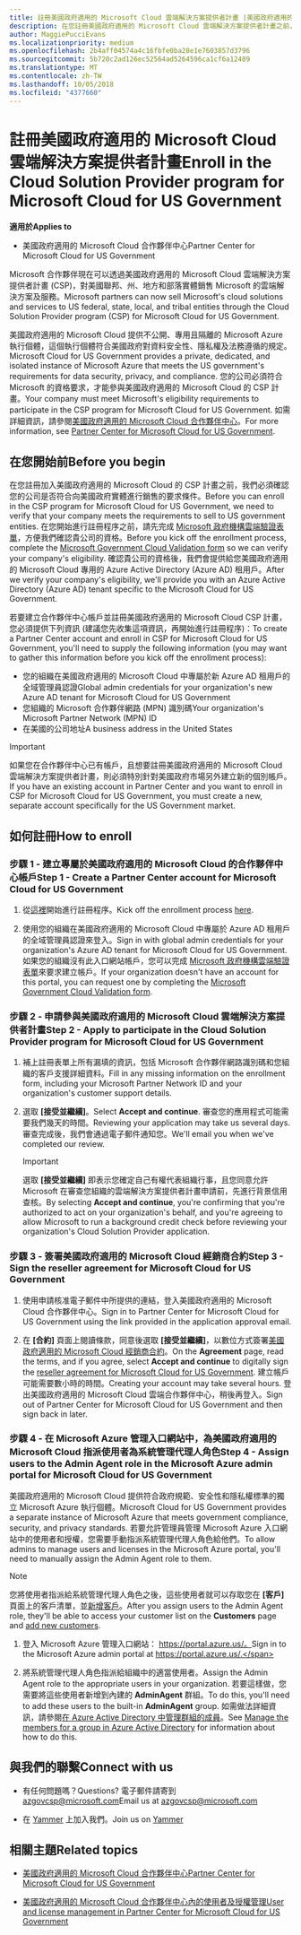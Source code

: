 ```yaml
---
title: 註冊美國政府適用的 Microsoft Cloud 雲端解決方案提供者計畫 |美國政府適用的 Microsoft Cloud 合作夥伴中心
description: 在您註冊美國政府適用的 Microsoft Cloud 雲端解決方案提供者計畫之前，請先深入了解 CSP 計畫需求。
author: MaggiePucciEvans
ms.localizationpriority: medium
ms.openlocfilehash: 2b4aff04574a4c16fbfe0ba28e1e7603857d3796
ms.sourcegitcommit: 5b720c2ad126ec52564ad5264596ca1cf6a12489
ms.translationtype: MT
ms.contentlocale: zh-TW
ms.lasthandoff: 10/05/2018
ms.locfileid: "4377660"
---
```

# <a name="enroll-in-the-cloud-solution-provider-program-for-microsoft-cloud-for-us-government"></a><span data-ttu-id="990b2-103">註冊美國政府適用的 Microsoft Cloud 雲端解決方案提供者計畫</span><span class="sxs-lookup"><span data-stu-id="990b2-103">Enroll in the Cloud Solution Provider program for Microsoft Cloud for US Government</span></span>

**<span data-ttu-id="990b2-104">適用於</span><span class="sxs-lookup"><span data-stu-id="990b2-104">Applies to</span></span>**

-  <span data-ttu-id="990b2-105">美國政府適用的 Microsoft Cloud 合作夥伴中心</span><span class="sxs-lookup"><span data-stu-id="990b2-105">Partner Center for Microsoft Cloud for US Government</span></span>

<span data-ttu-id="990b2-106">Microsoft 合作夥伴現在可以透過美國政府適用的 Microsoft Cloud 雲端解決方案提供者計畫 (CSP)，對美國聯邦、州、地方和部落實體銷售 Microsoft 的雲端解決方案及服務。</span><span class="sxs-lookup"><span data-stu-id="990b2-106">Microsoft partners can now sell Microsoft's cloud solutions and services to US federal, state, local, and tribal entities through the Cloud Solution Provider program (CSP) for Microsoft Cloud for US Government.</span></span> 

<span data-ttu-id="990b2-107">美國政府適用的 Microsoft Cloud 提供不公開、專用且隔離的 Microsoft Azure 執行個體，這個執行個體符合美國政府對資料安全性、隱私權及法務遵循的規定。</span><span class="sxs-lookup"><span data-stu-id="990b2-107">Microsoft Cloud for US Government provides a private, dedicated, and isolated instance of Microsoft Azure that meets the US government's requirements for data security, privacy, and compliance.</span></span> <span data-ttu-id="990b2-108">您的公司必須符合 Microsoft 的資格要求，才能參與美國政府適用的 Microsoft Cloud 的 CSP 計畫。</span><span class="sxs-lookup"><span data-stu-id="990b2-108">Your company must meet Microsoft's eligibility requirements to participate in the CSP program for Microsoft Cloud for US Government.</span></span> <span data-ttu-id="990b2-109">如需詳細資訊，請參閱[美國政府適用的 Microsoft Cloud 合作夥伴中心](partner-center-for-microsoft-us-govt-cloud.md)。</span><span class="sxs-lookup"><span data-stu-id="990b2-109">For more information, see [Partner Center for Microsoft Cloud for US Government](partner-center-for-microsoft-us-govt-cloud.md).</span></span>

## <a name="before-you-begin"></a><span data-ttu-id="990b2-110">在您開始前</span><span class="sxs-lookup"><span data-stu-id="990b2-110">Before you begin</span></span>

<span data-ttu-id="990b2-111">在您註冊加入美國政府適用的 Microsoft Cloud 的 CSP 計畫之前，我們必須確認您的公司是否符合向美國政府實體進行銷售的要求條件。</span><span class="sxs-lookup"><span data-stu-id="990b2-111">Before you can enroll in the CSP program for Microsoft Cloud for US Government, we need to verify that your company meets the requirements to sell to US government entities.</span></span> <span data-ttu-id="990b2-112">在您開始進行註冊程序之前，請先完成 [Microsoft 政府機構雲端驗證表單](http://azuregov.microsoft.com/csp)，方便我們確認貴公司的資格。</span><span class="sxs-lookup"><span data-stu-id="990b2-112">Before you kick off the enrollment process, complete the [Microsoft Government Cloud Validation form](http://azuregov.microsoft.com/csp) so we can verify your company's eligibility.</span></span> <span data-ttu-id="990b2-113">確認貴公司的資格後，我們會提供給您美國政府適用的 Microsoft Cloud 專用的 Azure Active Directory (Azure AD) 租用戶。</span><span class="sxs-lookup"><span data-stu-id="990b2-113">After we verify your company's eligibility, we'll provide you with an Azure Active Directory (Azure AD) tenant specific to the Microsoft Cloud for US Government.</span></span>  

<span data-ttu-id="990b2-114">若要建立合作夥伴中心帳戶並註冊美國政府適用的 Microsoft Cloud CSP 計畫，您必須提供下列資訊 (建議您先收集這項資訊，再開始進行註冊程序)：</span><span class="sxs-lookup"><span data-stu-id="990b2-114">To create a Partner Center account and enroll in CSP for Microsoft Cloud for US Government, you'll need to supply the following information (you may want to gather this information before you kick off the enrollment process):</span></span>

-  <span data-ttu-id="990b2-115">您的組織在美國政府適用的 Microsoft Cloud 中專屬於新 Azure AD 租用戶的全域管理員認證</span><span class="sxs-lookup"><span data-stu-id="990b2-115">Global admin credentials for your organization's new Azure AD tenant for Microsoft Cloud for US Government</span></span>
-  <span data-ttu-id="990b2-116">您組織的 Microsoft 合作夥伴網路 (MPN) 識別碼</span><span class="sxs-lookup"><span data-stu-id="990b2-116">Your organization's Microsoft Partner Network (MPN) ID</span></span> 
-  <span data-ttu-id="990b2-117">在美國的公司地址</span><span class="sxs-lookup"><span data-stu-id="990b2-117">A business address in the United States</span></span>

> [!IMPORTANT]  
> <span data-ttu-id="990b2-118">如果您在合作夥伴中心已有帳戶，且想要註冊美國政府適用的 Microsoft Cloud 雲端解決方案提供者計畫，則必須特別針對美國政府市場另外建立新的個別帳戶。</span><span class="sxs-lookup"><span data-stu-id="990b2-118">If you have an existing account in Partner Center and you want to enroll in CSP for Microsoft Cloud for US Government, you must create a new, separate account specifically for the US Government market.</span></span>

## <a name="how-to-enroll"></a><span data-ttu-id="990b2-119">如何註冊</span><span class="sxs-lookup"><span data-stu-id="990b2-119">How to enroll</span></span> 

### <a name="step-1---create-a-partner-center-account-for-microsoft-cloud-for-us-government"></a><span data-ttu-id="990b2-120">步驟 1 - 建立專屬於美國政府適用的 Microsoft Cloud 的合作夥伴中心帳戶</span><span class="sxs-lookup"><span data-stu-id="990b2-120">Step 1 - Create a Partner Center account for Microsoft Cloud for US Government</span></span>

1.  <span data-ttu-id="990b2-121">從[這裡](https://partnercenter.microsoft.com/register/resellerusgjoinnow)開始進行註冊程序。</span><span class="sxs-lookup"><span data-stu-id="990b2-121">Kick off the enrollment process [here](https://partnercenter.microsoft.com/register/resellerusgjoinnow).</span></span> 

2.  <span data-ttu-id="990b2-122">使用您的組織在美國政府適用的 Microsoft Cloud 中專屬於 Azure AD 租用戶的全域管理員認證來登入。</span><span class="sxs-lookup"><span data-stu-id="990b2-122">Sign in with global admin credentials for your organization's Azure AD tenant for Microsoft Cloud for US Government.</span></span> <span data-ttu-id="990b2-123">如果您的組織沒有此入口網站帳戶，您可以完成 [Microsoft 政府機構雲端驗證表單](http://azuregov.microsoft.com/csp)來要求建立帳戶。</span><span class="sxs-lookup"><span data-stu-id="990b2-123">If your organization doesn't have an account for this portal, you can request one by completing the [Microsoft Government Cloud Validation form](http://azuregov.microsoft.com/csp).</span></span>


### <a name="step-2---apply-to-participate-in-the-cloud-solution-provider-program-for-microsoft-cloud-for-us-government"></a><span data-ttu-id="990b2-124">步驟 2 - 申請參與美國政府適用的 Microsoft Cloud 雲端解決方案提供者計畫</span><span class="sxs-lookup"><span data-stu-id="990b2-124">Step 2 - Apply to participate in the Cloud Solution Provider program for Microsoft Cloud for US Government</span></span>

1.  <span data-ttu-id="990b2-125">補上註冊表單上所有漏填的資訊，包括 Microsoft 合作夥伴網路識別碼和您組織的客戶支援詳細資料。</span><span class="sxs-lookup"><span data-stu-id="990b2-125">Fill in any missing information on the enrollment form, including your Microsoft Partner Network ID and your organization's customer support details.</span></span> 

2.  <span data-ttu-id="990b2-126">選取 **\[接受並繼續\]**。</span><span class="sxs-lookup"><span data-stu-id="990b2-126">Select **Accept and continue**.</span></span> <span data-ttu-id="990b2-127">審查您的應用程式可能需要我們幾天的時間。</span><span class="sxs-lookup"><span data-stu-id="990b2-127">Reviewing your application may take us several days.</span></span> <span data-ttu-id="990b2-128">審查完成後，我們會通過電子郵件通知您。</span><span class="sxs-lookup"><span data-stu-id="990b2-128">We'll email you when we've completed our review.</span></span>

    > [!IMPORTANT]  
    > <span data-ttu-id="990b2-129">選取 **\[接受並繼續\]** 即表示您確定自己有權代表組織行事，且您同意允許 Microsoft 在審查您組織的雲端解決方案提供者計畫申請前，先進行背景信用查核。</span><span class="sxs-lookup"><span data-stu-id="990b2-129">By selecting **Accept and continue**, you're confirming that you're authorized to act on your organization's behalf, and you're agreeing to allow Microsoft to run a background credit check before reviewing your organization's Cloud Solution Provider application.</span></span>


### <a name="step-3---sign-the-reseller-agreement-for-microsoft-cloud-for-us-government"></a><span data-ttu-id="990b2-130">步驟 3 - 簽署美國政府適用的 Microsoft Cloud 經銷商合約</span><span class="sxs-lookup"><span data-stu-id="990b2-130">Step 3 - Sign the reseller agreement for Microsoft Cloud for US Government</span></span>

1. <span data-ttu-id="990b2-131">使用申請核准電子郵件中所提供的連結，登入美國政府適用的 Microsoft Cloud 合作夥伴中心。</span><span class="sxs-lookup"><span data-stu-id="990b2-131">Sign in to Partner Center for Microsoft Cloud for US Government using the link provided in the application approval email.</span></span> 

2. <span data-ttu-id="990b2-132">在 **\[合約\]** 頁面上閱讀條款，同意後選取 **\[接受並繼續\]**，以數位方式簽署[美國政府適用的 Microsoft Cloud 經銷商合約](https://go.microsoft.com/fwlink/p/?linkid=843364)。</span><span class="sxs-lookup"><span data-stu-id="990b2-132">On the **Agreement** page, read the terms, and if you agree, select **Accept and continue** to digitally sign the [reseller agreement for Microsoft Cloud for US Government](https://go.microsoft.com/fwlink/p/?linkid=843364).</span></span> <span data-ttu-id="990b2-133">建立帳戶可能需要數小時的時間。</span><span class="sxs-lookup"><span data-stu-id="990b2-133">Creating your account may take several hours.</span></span> <span data-ttu-id="990b2-134">登出美國政府適用的 Microsoft Cloud 雲端合作夥伴中心，稍後再登入。</span><span class="sxs-lookup"><span data-stu-id="990b2-134">Sign out of Partner Center for Microsoft Cloud for US Government and then sign back in later.</span></span>


### <a name="step-4---assign-users-to-the-admin-agent-role-in-the-microsoft-azure-admin-portal-for-microsoft-cloud-for-us-government"></a><span data-ttu-id="990b2-135">步驟 4 - 在 Microsoft Azure 管理入口網站中，為美國政府適用的 Microsoft Cloud 指派使用者為系統管理代理人角色</span><span class="sxs-lookup"><span data-stu-id="990b2-135">Step 4 - Assign users to the Admin Agent role in the Microsoft Azure admin portal for Microsoft Cloud for US Government</span></span>

<span data-ttu-id="990b2-136">美國政府適用的 Microsoft Cloud 提供符合政府規範、安全性和隱私權標準的獨立 Microsoft Azure 執行個體。</span><span class="sxs-lookup"><span data-stu-id="990b2-136">Microsoft Cloud for US Government provides a separate instance of Microsoft Azure that meets government compliance, security, and privacy standards.</span></span> <span data-ttu-id="990b2-137">若要允許管理員管理 Microsoft Azure 入口網站中的使用者和授權，您需要手動指派系統管理代理人角色給他們。</span><span class="sxs-lookup"><span data-stu-id="990b2-137">To allow admins to manage users and licenses in the Microsoft Azure portal, you'll need to manually assign the Admin Agent role to them.</span></span>

> [!NOTE]  
> <span data-ttu-id="990b2-138">您將使用者指派給系統管理代理人角色之後，這些使用者就可以存取您在 **\[客戶\]** 頁面上的客戶清單，並[新增客戶](add-a-new-customer.md)。</span><span class="sxs-lookup"><span data-stu-id="990b2-138">After you assign users to the Admin Agent role, they'll be able to access your customer list on the **Customers** page and [add new customers](add-a-new-customer.md).</span></span>   

1.  <span data-ttu-id="990b2-139">登入 Microsoft Azure 管理入口網站： https://portal.azure.us/。</span><span class="sxs-lookup"><span data-stu-id="990b2-139">Sign in to the Microsoft Azure admin portal at https://portal.azure.us/.</span></span>

2.  <span data-ttu-id="990b2-140">將系統管理代理人角色指派給組織中的適當使用者。</span><span class="sxs-lookup"><span data-stu-id="990b2-140">Assign the Admin Agent role to the appropriate users in your organization.</span></span> <span data-ttu-id="990b2-141">若要這樣做，您需要將這些使用者新增到內建的 **AdminAgent** 群組。</span><span class="sxs-lookup"><span data-stu-id="990b2-141">To do this, you'll need to add these users to the built-in **AdminAgent** group.</span></span> <span data-ttu-id="990b2-142">如需做法詳細資訊，請參閱[在 Azure Active Directory 中管理群組的成員](https://docs.microsoft.com/azure/active-directory/active-directory-groups-members-azure-portal)。</span><span class="sxs-lookup"><span data-stu-id="990b2-142">See [Manage the members for a group in Azure Active Directory](https://docs.microsoft.com/azure/active-directory/active-directory-groups-members-azure-portal) for information about how to do this.</span></span>
 
## <a name="connect-with-us"></a><span data-ttu-id="990b2-143">與我們的聯繫</span><span class="sxs-lookup"><span data-stu-id="990b2-143">Connect with us</span></span>

- <span data-ttu-id="990b2-144">有任何問題嗎？</span><span class="sxs-lookup"><span data-stu-id="990b2-144">Questions?</span></span> <span data-ttu-id="990b2-145">電子郵件請寄到 azgovcsp@microsoft.com</span><span class="sxs-lookup"><span data-stu-id="990b2-145">Email us at azgovcsp@microsoft.com</span></span>

- <span data-ttu-id="990b2-146">在 [Yammer](https://www.yammer.com/cloudpartnercommunity/#/threads/inGroup?type=in_group&feedId=11509777&view=all) 上加入我們。</span><span class="sxs-lookup"><span data-stu-id="990b2-146">Join us on [Yammer](https://www.yammer.com/cloudpartnercommunity/#/threads/inGroup?type=in_group&feedId=11509777&view=all)</span></span> 

## <a name="related-topics"></a><span data-ttu-id="990b2-147">相關主題</span><span class="sxs-lookup"><span data-stu-id="990b2-147">Related topics</span></span>

-  [<span data-ttu-id="990b2-148">美國政府適用的 Microsoft Cloud 合作夥伴中心</span><span class="sxs-lookup"><span data-stu-id="990b2-148">Partner Center for Microsoft Cloud for US Government</span></span>](partner-center-for-microsoft-us-govt-cloud.md)

-  [<span data-ttu-id="990b2-149">美國政府適用的 Microsoft Cloud 合作夥伴中心內的使用者及授權管理</span><span class="sxs-lookup"><span data-stu-id="990b2-149">User and license management in Partner Center for Microsoft Cloud for US Government</span></span>](user-management-in-partner-center-for-microsoft-us-govt-cloud.md)


